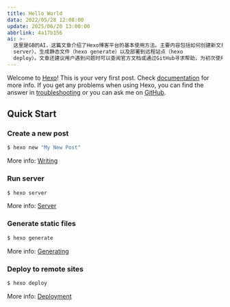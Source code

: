 ```yaml
---
title: Hello World
data: 2022/05/28 12:08:00
update: 2025/06/20 13:00:00
abbrlink: 4a17b156
ai: >-
  这里是GB的AI，这篇文章介绍了Hexo博客平台的基本使用方法。主要内容包括如何创建新文章（使用hexo new命令）、运行本地服务器（hexo
  server）、生成静态文件（hexo generate）以及部署到远程站点（hexo
  deploy）。文章还建议用户遇到问题时可以查阅官方文档或通过GitHub寻求帮助，为初次使用Hexo的用户提供了快速入门指南。
---
```


Welcome to [Hexo](https://hexo.io/)! This is your very first post. Check [documentation](https://hexo.io/docs/) for more info. If you get any problems when using Hexo, you can find the answer in [troubleshooting](https://hexo.io/docs/troubleshooting.html) or you can ask me on [GitHub](https://github.com/hexojs/hexo/issues).

## Quick Start

### Create a new post

``` bash
$ hexo new "My New Post"
```

More info: [Writing](https://hexo.io/docs/writing.html)

### Run server

``` bash
$ hexo server
```

More info: [Server](https://hexo.io/docs/server.html)

### Generate static files

``` bash
$ hexo generate
```

More info: [Generating](https://hexo.io/docs/generating.html)

### Deploy to remote sites

``` bash
$ hexo deploy
```

More info: [Deployment](https://hexo.io/docs/one-command-deployment.html)